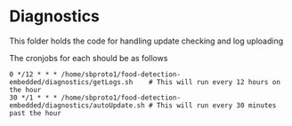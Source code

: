 # Diagnostics

This folder holds the code for handling update checking and log uploading

The cronjobs for each should be as follows

```
0 */12 * * * /home/sbproto1/food-detection-embedded/diagnostics/getLogs.sh    # This will run every 12 hours on the hour
30 */1 * * * /home/sbproto1/food-detection-embedded/diagnostics/autoUpdate.sh # This will run every 30 minutes past the hour
```